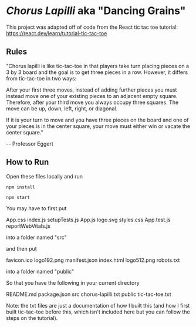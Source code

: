 # _Chorus Lapilli_ aka "Dancing Grains"

This project was adapted off of code from the React tic tac toe tutorial: https://react.dev/learn/tutorial-tic-tac-toe

## Rules

"Chorus lapilli is like tic-tac-toe in that players take turn placing pieces on a 3 by 3 board and the goal is to get three pieces in a row. However, it differs from tic-tac-toe in two ways:

After your first three moves, instead of adding further pieces you must instead move one of your existing pieces to an adjacent empty square. Therefore, after your third move you always occupy three squares. The move can be up, down, left, right, or diagonal.

If it is your turn to move and you have three pieces on the board and one of your pieces is in the center square, your move must either win or vacate the center square."

-- Professor Eggert

## How to Run

Open these files locally and run

`npm install`

`npm start`

You may have to first put

App.css			index.js		setupTests.js
App.js			logo.svg		styles.css
App.test.js		reportWebVitals.js

into a folder named "src"

and then put

favicon.ico	logo192.png	manifest.json
index.html	logo512.png	robots.txt

into a folder named "public"

So that you have the following in your current directory

README.md		package.json		src
chorus-lapilli.txt	public			tic-tac-toe.txt

Note: the txt files are just a documentation of how I built this (and how I first built tic-tac-toe before this, which isn't included here but you can follow the steps on the tutorial).
